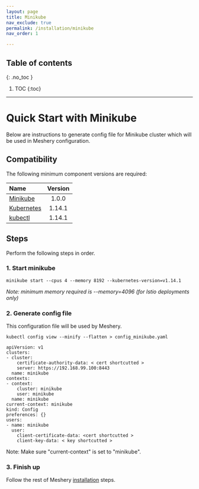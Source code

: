 ```yaml
---
layout: page
title: Minikube
nav_exclude: true
permalink: /installation/minikube
nav_order: 1

---
```

## Table of contents
{: .no_toc }

1. TOC
{:toc}

---
# Quick Start with Minikube
Below are instructions to generate config file for Minikube cluster which will be used in Meshery configuration.

## Compatibility
The following minimum component versions are required:

| Name   | Version |
|:------ |:-------:|
| [Minikube](https://kubernetes.io/docs/tasks/tools/install-minikube/) | 1.0.0 |
| [Kubernetes](https://istio.io/docs/setup/kubernetes/prepare/platform-setup/minikube/) | 1.14.1 |
| [kubectl](https://kubernetes.io/docs/tasks/tools/install-kubectl/) | 1.14.1 |

## Steps
Perform the following steps in order.
### 1. Start minikube
```
minikube start --cpus 4 --memory 8192 --kubernetes-version=v1.14.1
```

<i>Note: minimum memory required is --memory=4096 (for Istio deployments only)</i>
### 2. Generate config file
This configuration file will be used by Meshery.

```
kubectl config view --minify --flatten > config_minikube.yaml
```
```
apiVersion: v1
clusters:
- cluster:
    certificate-authority-data: < cert shortcutted >
    server: https://192.168.99.100:8443
  name: minikube
contexts:
- context:
    cluster: minikube
    user: minikube
  name: minikube
current-context: minikube
kind: Config
preferences: {}
users:
- name: minikube
  user:
    client-certificate-data: <cert shortcutted >
    client-key-data: < key shortcutted >
```
Note: Make sure "current-context" is set to "minikube".

### 3. Finish up

Follow the rest of Meshery [installation](../installation.md) steps.
